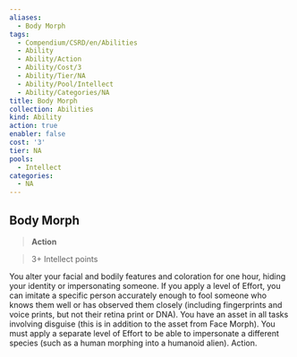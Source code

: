 ```yaml
---
aliases:
  - Body Morph
tags:
  - Compendium/CSRD/en/Abilities
  - Ability
  - Ability/Action
  - Ability/Cost/3
  - Ability/Tier/NA
  - Ability/Pool/Intellect
  - Ability/Categories/NA
title: Body Morph
collection: Abilities
kind: Ability
action: true
enabler: false
cost: '3'
tier: NA
pools:
  - Intellect
categories:
  - NA
---
```

## Body Morph    
>**Action**    
>3+ Intellect points  
    
You alter your facial and bodily features and coloration for one hour, hiding your identity or impersonating someone. If you apply a level of Effort, you can imitate a specific person accurately enough to fool someone who knows them well or has observed them closely (including fingerprints and voice prints, but not their retina print or DNA). You have an asset in all tasks involving disguise (this is in addition to the asset from Face Morph). You must apply a separate level of Effort to be able to impersonate a different species (such as a human morphing into a humanoid alien). Action.